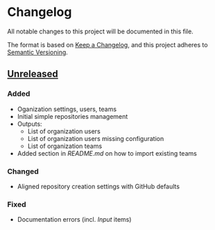 # Changelog

All notable changes to this project will be documented in this file.

The format is based on [Keep a Changelog](https://keepachangelog.com/en/1.1.0/),
and this project adheres to [Semantic Versioning](https://semver.org/spec/v2.0.0.html).

## [Unreleased]

### Added
- Oganization settings, users, teams
- Initial simple repositories management
- Outputs:
  - List of organization users
  - List of organization users missing configuration
  - List of organization teams
- Added section in _README.md_ on how to import existing teams
### Changed
- Aligned repository creation settings with GitHub defaults
### Fixed
- Documentation errors (incl. _Input_ items)

[unreleased]: https://github.com/avaloqcloud/terraform-github-organization/compare/v0.0.0...HEAD

